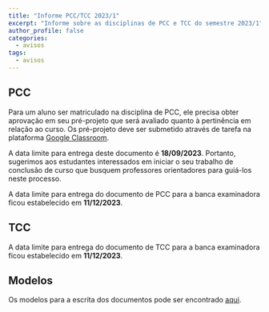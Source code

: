 ```yaml
---
title: "Informe PCC/TCC 2023/1" 
excerpt: "Informe sobre as disciplinas de PCC e TCC do semestre 2023/1"
author_profile: false
categories:
  - avisos
tags:
  - avisos
---
```


## PCC

Para um aluno ser matriculado na disciplina de PCC, ele precisa obter aprovação em seu pré-projeto que será avaliado quanto à pertinência em relação ao curso. Os pré-projeto deve ser submetido através de tarefa na plataforma [Google Classroom](https://classroom.google.com/c/NTUyNjMwNDY0NDI2?cjc=ids2mfi).


A data limite para entrega deste documento é **18/09/2023**. Portanto, sugerimos aos estudantes interessados em iniciar o seu trabalho de conclusão de curso que busquem professores orientadores para guiá-los neste processo.

A data limite para entrega do documento de PCC para a banca examinadora ficou estabelecido em **11/12/2023**.

## TCC

A data limite para entrega do documento de TCC para a banca examinadora ficou estabelecido em **11/12/2023**.

## Modelos

Os modelos para a escrita dos documentos pode ser encontrado [aqui](https://github.com/ifbmodels).
